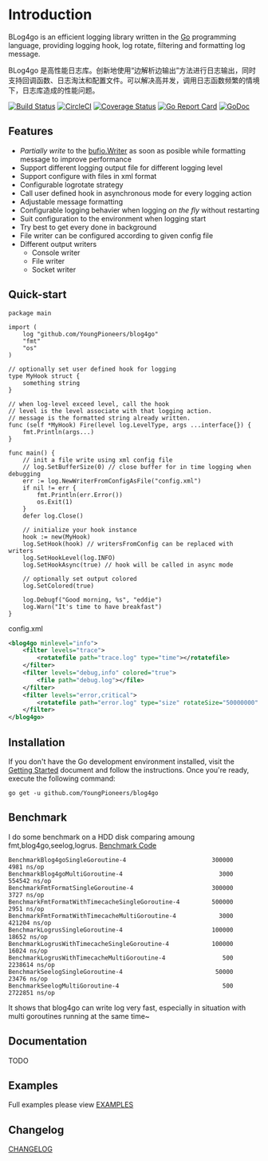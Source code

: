 Introduction
=======

BLog4go is an efficient logging library written in the [Go](http://golang.org/) programming language, providing logging hook, log rotate, filtering and formatting log message.

BLog4go 是高性能日志库。创新地使用“边解析边输出”方法进行日志输出，同时支持回调函数、日志淘汰和配置文件。可以解决高并发，调用日志函数频繁的情境下，日志库造成的性能问题。

[![Build Status](https://travis-ci.org/YoungPioneers/blog4go.svg?branch=master)](https://travis-ci.org/YoungPioneers/blog4go)
[![CircleCI](https://circleci.com/gh/YoungPioneers/blog4go.svg?style=svg)](https://circleci.com/gh/YoungPioneers/blog4go)
[![Coverage Status](https://coveralls.io/repos/github/YoungPioneers/blog4go/badge.svg?branch=master)](https://coveralls.io/github/YoungPioneers/blog4go?branch=master)
[![Go Report Card](https://goreportcard.com/badge/github.com/YoungPioneers/blog4go)](https://goreportcard.com/report/github.com/YoungPioneers/blog4go)
[![GoDoc](https://godoc.org/github.com/YoungPioneers/blog4go?status.svg)](https://godoc.org/github.com/YoungPioneers/blog4go)

Features
------------------
* *Partially write* to the [bufio.Writer](https://golang.org/pkg/bufio/#Writer) as soon as posible while formatting message to improve performance
* Support different logging output file for different logging level
* Support configure with files in xml format
* Configurable logrotate strategy
* Call user defined hook in asynchronous mode for every logging action
* Adjustable message formatting
* Configurable logging behavier when logging *on the fly* without restarting
* Suit configuration to the environment when logging start
* Try best to get every done in background
* File writer can be configured according to given config file
* Different output writers
	* Console writer
	* File writer
	* Socket writer

Quick-start
------------------

```
package main

import (
	log "github.com/YoungPioneers/blog4go"
	"fmt"
	"os"
)

// optionally set user defined hook for logging
type MyHook struct {
	something string
}

// when log-level exceed level, call the hook
// level is the level associate with that logging action.
// message is the formatted string already written.
func (self *MyHook) Fire(level log.LevelType, args ...interface{}) {
	fmt.Println(args...)
}

func main() {
	// init a file write using xml config file
	// log.SetBufferSize(0) // close buffer for in time logging when debugging
	err := log.NewWriterFromConfigAsFile("config.xml")
	if nil != err {
		fmt.Println(err.Error())
		os.Exit(1)
	}
	defer log.Close()

	// initialize your hook instance
	hook := new(MyHook)
	log.SetHook(hook) // writersFromConfig can be replaced with writers
	log.SetHookLevel(log.INFO)
	log.SetHookAsync(true) // hook will be called in async mode

	// optionally set output colored
	log.SetColored(true)

	log.Debugf("Good morning, %s", "eddie")
	log.Warn("It's time to have breakfast")
}
```

config.xml
```xml
<blog4go minlevel="info">
	<filter levels="trace">
		<rotatefile path="trace.log" type="time"></rotatefile>
	</filter>
	<filter levels="debug,info" colored="true">
		<file path="debug.log"></file>
	</filter>
	<filter levels="error,critical">
		<rotatefile path="error.log" type="size" rotateSize="50000000" rotateLines="8000000"></rotatefile>
	</filter>
</blog4go>
```

Installation
------------------

If you don't have the Go development environment installed, visit the
[Getting Started](http://golang.org/doc/install.html) document and follow the instructions. Once you're ready, execute the following command:

```
go get -u github.com/YoungPioneers/blog4go
```

Benchmark
------------------

I do some benchmark on a HDD disk comparing amoung fmt,blog4go,seelog,logrus. [Benchmark Code](https://github.com/YoungPioneers/blog4go-benchmark)

```
BenchmarkBlog4goSingleGoroutine-4                        300000          4981 ns/op
BenchmarkBlog4goMultiGoroutine-4                           3000        554542 ns/op
BenchmarkFmtFormatSingleGoroutine-4                      300000          3727 ns/op
BenchmarkFmtFormatWithTimecacheSingleGoroutine-4         500000          2951 ns/op
BenchmarkFmtFormatWithTimecacheMultiGoroutine-4            3000        421204 ns/op
BenchmarkLogrusSingleGoroutine-4                         100000         18652 ns/op
BenchmarkLogrusWithTimecacheSingleGoroutine-4            100000         16024 ns/op
BenchmarkLogrusWithTimecacheMultiGoroutine-4                500       2238614 ns/op
BenchmarkSeelogSingleGoroutine-4                          50000         23476 ns/op
BenchmarkSeelogMultiGoroutine-4                             500       2722851 ns/op
```

It shows that blog4go can write log very fast, especially in situation with multi goroutines running at the same time~


Documentation
------------------

TODO


Examples
---------------

Full examples please view [EXAMPLES](https://github.com/YoungPioneers/blog4go-examples)


Changelog
------------------

[CHANGELOG](https://raw.githubusercontent.com/YoungPioneers/blog4go/master/CHANGELOG)
